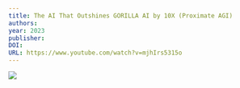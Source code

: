 ```yaml
---
title: The AI That Outshines GORILLA AI by 10X (Proximate AGI)
authors: 
year: 2023
publisher: 
DOI: 
URL: https://www.youtube.com/watch?v=mjhIrs5315o
---
```

![](https://www.youtube.com/watch?v=mjhIrs5315o)
